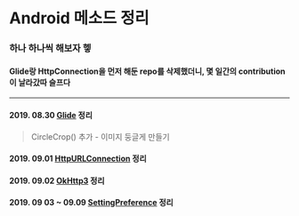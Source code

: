 # Android 메소드 정리

  ### 하나 하나씩 해보자 헿
  #### Glide랑 HttpConnection을 먼저 해둔 repo를 삭제했더니, 몇 일간의 contribution이 날라갔따 슬프다
***
#### 2019. 08.30 <a href="https://github.com/Uni-Stark/Android_method_make_up/tree/master/Glide" target="_blank">Glide</a> 정리
>CircleCrop() 추가 - 이미지 둥글게 만들기
#### 2019. 09.01 <a href="https://github.com/Uni-Stark/Android_method_make_up/tree/master/HTTPConnection" target="_blank"> HttpURLConnection</a> 정리
#### 2019. 09.02 <a href="https://github.com/Uni-Stark/Android_method_make_up/tree/master/OkHttp3" target="_blank"> OkHttp3</a> 정리
#### 2019. 09 03 ~ 09.09 <a href="https://github.com/Uni-Stark/Android_method_make_up/tree/master/SettingPreference" target="_blank"> SettingPreference</a> 정리
